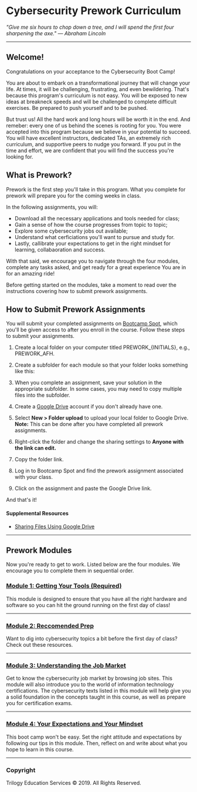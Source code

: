 # Cybersecurity Prework Curriculum

_"Give me six hours to chop down a tree, and I will spend the first four sharpening the axe." — Abraham Lincoln_

---

## Welcome!

Congratulations on your acceptance to the Cybersecurity Boot Camp!

You are about to embark on a transformational journey that will change your life. At times, it will be challenging, frustrating, and even bewildering. That's because this program's curriculum is not easy. You will be exposed to new ideas at breakneck speeds and will be challenged to complete difficult exercises. Be prepared to push yourself and to be pushed.

But trust us! All the hard work and long hours will be worth it in the end. And remeber: every one of us behind the scenes is rooting for you. You were accepted into this program because we believe in your potential to succeed. You will have excellent instructors, dedicated TAs, an extremely rich curriculum, and supportive peers to nudge you forward. If you put in the time and effort, we are confident that you will find the success you're looking for.


## What is Prework?

Prework is the first step you'll take in this program. What you complete for prework will prepare you for the coming weeks in class. 

In the following assignments, you will: 

- Download all the necessary applications and tools needed for class;
- Gain a sense of how the course progresses from topic to topic;
- Explore some cybersecurity jobs out available; 
- Understand what cerficiations you'll want to pursue and study for.  
- Lastly, callibrate your expectations to get in the right mindset for learning, collabaoration and success.

With that said, we encourage you to navigate through the four modules, complete any tasks asked, and get ready for a great experience You are in for an amazing ride!

Before getting started on the modules, take a moment to read over the instructions covering how to submit prework assignments. 

## How to Submit Prework Assignments

You will submit your completed assignments on [Bootcamp Spot](https://www.bootcampspot.com/login), which you'll be given access to after you enroll in the course. Follow these steps to submit your assignments. 

1. Create a local folder on your computer titled PREWORK\_{INITIALS}, e.g., PREWORK\_AFH. 

2. Create a subfolder for each module so that your folder looks something like this:  

3. When you complete an assignment, save your solution in the appropriate subfolder. In some cases, you may need to copy multiple files into the subfolder.

4. Create a [Google Drive](https://www.google.com/drive/) account if you don't already have one.

5. Select **New > Folder upload** to upload your local folder to Google Drive. **Note:** This can be done after you have completed all prework assignments. 

6. Right-click the folder and change the sharing settings to **Anyone with the link can edit.** 

7. Copy the folder link. 

8. Log in to Bootcamp Spot and find the prework assignment associated with your class.

9. Click on the assignment and paste the Google Drive link. 

And that's it! 

#### Supplemental Resources

- [Sharing Files Using Google Drive](sharing-files-using-google-drive.md) 

---

## Prework Modules

Now you're ready to get to work. Listed below are the four modules. We encourage you to complete them in sequential order. 

### [Module 1: Getting Your Tools (Required)](modules/module-1-Getting-Your-Tools.md)

This module is designed to ensure that  you have all the right hardware and software so you can hit the ground running on the first day of class!

---

### [Module 2: Reccomended Prep](module-2-Reccomended-Prep-Activities-and-Resources.md)

Want to dig into cybersecurity topics a bit before the first day of class? Check out these resources.

--- 

### [Module 3: Understanding the Job Market](modules/module-3-understanding-the-job-market.md)

Get to know the cybersecurity job market by browsing job sites. This module will also introduce you to the world of information technology certifications. The cybersecurity texts listed in this module will help give you a solid foundation in the concepts taught in this course, as well as prepare you for certification exams. 

---

### [Module 4: Your Expectations and Your Mindset](modules/module-4-Your-Expectations-and-Your-Mindset.md)

This boot camp won't be easy. Set the right attitude and expectations by following our tips in this module. Then, reflect on and write about what you hope to learn in this course. 

-------

### Copyright

Trilogy Education Services © 2019. All Rights Reserved.


